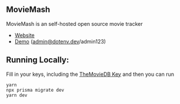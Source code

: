 ## MovieMash

MovieMash is an self-hosted open source movie tracker

- [Website](https://moviemash.dotenv.dev/)
- [Demo](https://demo.moviemash.dotenv.dev/) (admin@dotenv.dev/admin123)

## Running Locally:

Fill in your keys, including the [TheMovieDB Key](https://developers.themoviedb.org/3/getting-started/authentication) and then you can run

```
yarn
npx prisma migrate dev
yarn dev
```
